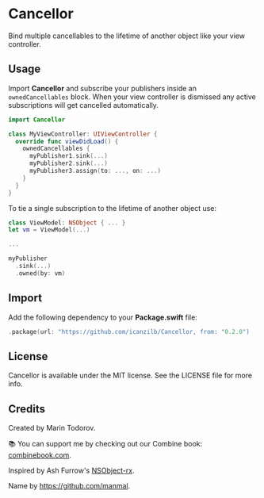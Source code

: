 # Cancellor

Bind multiple cancellables to the lifetime of another object like your view controller.

## Usage

Import **Cancellor** and subscribe your publishers inside an `ownedCancellables` block. When your view controller is dismissed any active subscriptions will get cancelled automatically. 

```swift
import Cancellor

class MyViewController: UIViewController {
  override func viewDidLoad() {
    ownedCancellables {
      myPublisher1.sink(...)
      myPublisher2.sink(...)
      myPublisher3.assign(to: ..., on: ...)
    }
  }
}
```

To tie a single subscription to the lifetime of another object use:

```swift
class ViewModel: NSObject { ... }
let vm = ViewModel(...)

...

myPublisher
  .sink(...)
  .owned(by: vm)
```

## Import

Add the following dependency to your **Package.swift** file:

```swift
.package(url: "https://github.com/icanzilb/Cancellor, from: "0.2.0")
```

## License

Cancellor is available under the MIT license. See the LICENSE file for more info.

## Credits

Created by Marin Todorov. 

📚 You can support me by checking out our Combine book: [combinebook.com](http://combinebook.com).

Inspired by Ash Furrow's [NSObject-rx](https://github.com/RxSwiftCommunity/NSObject-Rx).

Name by https://github.com/manmal.
